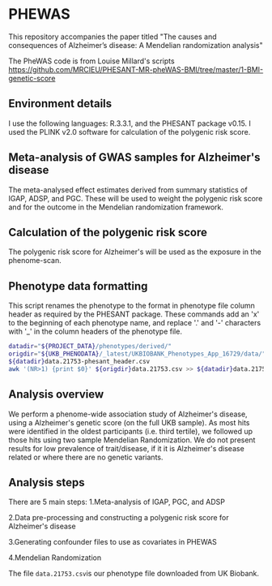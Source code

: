 # PHEWAS
This repository accompanies the paper titled "The causes and consequences of Alzheimer’s disease: A Mendelian randomization analysis" 

The PheWAS code is from Louise Millard's scripts https://github.com/MRCIEU/PHESANT-MR-pheWAS-BMI/tree/master/1-BMI-genetic-score
## Environment details
I use the following languages: R.3.3.1, and the PHESANT package v0.15. I used the PLINK v2.0 software for calculation of the polygenic risk score.
## Meta-analysis of GWAS samples for Alzheimer's disease
The meta-analysed effect estimates derived from summary statistics of IGAP, ADSP, and PGC. These will be used to weight the polygenic risk score and for the outcome in the Mendelian 
randomization framework.
## Calculation of the polygenic risk score
The polygenic risk score for Alzheimer's will be used as the exposure in the phenome-scan.
## Phenotype data formatting
This script renames the phenotype to the format in phenotype file column header as required by the PHESANT package. These commands add an 'x' to the beginning of each phenotype 
name, and replace '.' and '-' characters with '_' in the column headers of the phenotype file. 

```bash
datadir="${PROJECT_DATA}/phenotypes/derived/" 
origdir="${UKB_PHENODATA}/_latest/UKBIOBANK_Phenotypes_App_16729/data/" head -n 1 ${origdir}data.21753.csv | sed 's/,"/,"x/g' | sed 's/-/_/g' | sed 's/\./_/g' > 
${datadir}data.21753-phesant_header.csv 
awk '(NR>1) {print $0}' ${origdir}data.21753.csv >> ${datadir}data.21753-phesant_header.csv
```
## Analysis overview
We perform a phenome-wide association study of Alzheimer's disease, using a Alzheimer's genetic score (on the full UKB sample). As most hits were identified in the oldest participants (i.e. third tertile), we followed up those hits using two sample Mendelian Randomization.
We do not present results for low prevalence of trait/disease, if it it is Alzheimer's disease related or where there are no genetic variants.

## Analysis steps
There are 5 main steps: 
1.Meta-analysis of IGAP, PGC, and ADSP

2.Data pre-processing and constructing a polygenic risk score for Alzheimer's disease

3.Generating confounder files to use as covariates in PHEWAS

4.Mendelian Randomization

    
The file `data.21753.csv`is our phenotype file downloaded from UK Biobank.
